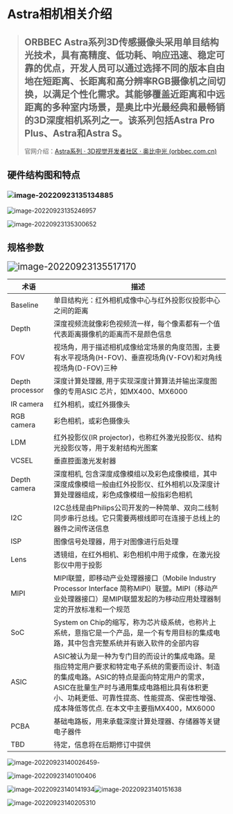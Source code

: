 # Astra相机相关介绍

> ## ORBBEC Astra系列3D传感摄像头采用单目结构光技术，**具有高精度、低功耗、响应迅速、稳定可靠的优点**，开发人员可以通过选择不同的版本自由地在短距离、长距离和高分辨率RGB摄像机之间切换，以满足个性化需求。其能够覆盖近距离和中远距离的多种室内场景，是奥比中光最经典和最畅销的3D深度相机系列之一。该系列包括Astra Pro Plus、Astra和Astra S。
>
> 官网介绍：[Astra系列 · 3D视觉开发者社区 · 奥比中光 (orbbec.com.cn)](https://developer.orbbec.com.cn/product_details.html?id=4)

## 硬件结构图和特点

### ![image-20220923135134885](C:\Users\Alon.Z\AppData\Roaming\Typora\typora-user-images\image-20220923135134885.png)

![image-20220923135246957](C:\Users\Alon.Z\AppData\Roaming\Typora\typora-user-images\image-20220923135246957.png)

![image-20220923135300652](C:\Users\Alon.Z\AppData\Roaming\Typora\typora-user-images\image-20220923135300652.png)

## 规格参数

<img src="C:\Users\Alon.Z\AppData\Roaming\Typora\typora-user-images\image-20220923135517170.png" alt="image-20220923135517170" style="zoom:150%;" />

| **术语**        | **描述**                                                     |
| --------------- | ------------------------------------------------------------ |
| Baseline        | 单目结构光：红外相机成像中心与红外投影仪投影中心之间的距离   |
| Depth           | 深度视频流就像彩色视频流一样，每个像素都有一个值代表距离摄像机的距离而不是颜色信息 |
| FOV             | 视场角，用于描述相机成像给定场景的角度范围，主要有水平视场角(H-FOV)、垂直视场角(V-FOV)和对角线视场角(D-FOV)三种 |
| Depth processor | 深度计算处理器, 用于实现深度计算算法并输出深度图像的专用ASIC 芯片，如MX400、MX6000 |
| IR camera       | 红外相机，或红外摄像头                                       |
| RGB camera      | 彩色相机，或彩色摄像头                                       |
| LDM             | 红外投影仪(IR projector)，也称红外激光投影仪、结构光投影仪等，用于发射结构光图案 |
| VCSEL           | 垂直腔面激光发射器                                           |
| Depth camera    | 深度相机, 包含深度成像模组以及彩色成像模组，其中深度成像模组一般由红外投影仪、红外相机以及深度计算处理器组成，彩色成像模组一般指彩色相机 |
| I2C             | I2C总线是由Philips公司开发的一种简单、双向二线制同步串行总线。它只需要两根线即可在连接于总线上的器件之间传送信息 |
| ISP             | 图像信号处理器，用于对图像进行后处理                         |
| Lens            | 透镜组，在红外相机、彩色相机中用于成像，在激光投影仪中用于投影 |
| MIPI            | MIPI联盟，即移动产业处理器接口（Mobile Industry Processor Interface 简称MIPI）联盟。MIPI（移动产业处理器接口）是MIPI联盟发起的为移动应用处理器制定的开放标准和一个规范 |
| SoC             | System on Chip的缩写，称为芯片级系统，也称片上系统，意指它是一个产品，是一个有专用目标的集成电路，其中包含完整系统并有嵌入软件的全部内容 |
| ASIC            | ASIC被认为是一种为专门目的而设计的集成电路。是指应特定用户要求和特定电子系统的需要而设计、制造的集成电路。ASIC的特点是面向特定用户的需求，ASIC在批量生产时与通用集成电路相比具有体积更小、功耗更低、可靠性提高、性能提高、保密性增强、成本降低等优点. 在本文中主要指MX400，MX6000 |
| PCBA            | 基础电路板，用来承载深度计算处理器、存储器等关键电子器件     |
| TBD             | 待定，信息将在后期修订中提供                                 |

![image-20220923140026459](C:\Users\Alon.Z\AppData\Roaming\Typora\typora-user-images\image-20220923140026459.png)-

![image-20220923140100406](C:\Users\Alon.Z\AppData\Roaming\Typora\typora-user-images\image-20220923140100406.png)

![image-20220923140141934](C:\Users\Alon.Z\AppData\Roaming\Typora\typora-user-images\image-20220923140141934.png)![image-20220923140151638](C:\Users\Alon.Z\AppData\Roaming\Typora\typora-user-images\image-20220923140151638.png)

![image-20220923140205310](C:\Users\Alon.Z\AppData\Roaming\Typora\typora-user-images\image-20220923140205310.png)
